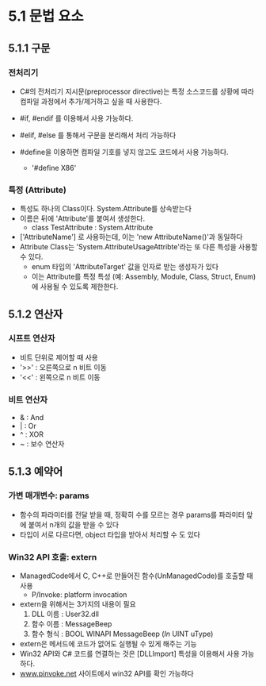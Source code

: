 
# 5.1 문법 요소
## 5.1.1 구문
### 전처리기
- C#의 전처리기 지시문(preprocessor directive)는 특정 소스코드를 상황에 따라 컴파일 과정에서 추가/제거하고 싶을 때 사용한다. 
- #if, #endif 를 이용해서 사용 가능하다.
- #elif, #else 를 통해서 구문을 분리해서 처리 가능하다

- #define을 이용하면 컴파일 기호를 넣지 않고도 코드에서 사용 가능하다. 
  - '#define X86'

### 특정 (Attribute)
- 특성도 하나의 Class이다. System.Attribute를 상속받는다
- 이름은 뒤에 'Attribute'를 붙여서 생성한다. 
  - class TestAttribute : System.Attribute 
- ['AttributeName'] 로 사용하는데, 이는 'new AttributeName()'과 동일하다
- Attribute Class는 'System.AttributeUsageAttribte'라는 또 다른 특성을 사용할 수 있다.
  - enum 타입의 'AttributeTarget' 값을 인자로 받는 생성자가 있다
  - 이는 Attribute를 특정 특성 (예: Assembly, Module, Class, Struct, Enum)에 사용될 수 있도록 제한한다. 

## 5.1.2 연산자
### 시프트 연산자
- 비트 단위로 제어할 때 사용
- '>>' : 오른쪽으로 n 비트 이동
- '<<' : 왼쪽으로 n 비트 이동 
### 비트 연산자
- & : And
- | : Or
- ^ : XOR
- ~ : 보수 연산자

## 5.1.3 예약어
### 가변 매개변수: params
- 함수의 파라미터를 전달 받을 때, 정확히 수를 모르는 경우 params를 파라미터 앞에 붙여서 n개의 값을 받을 수 있다
- 타입이 서로 다르다면, object 타입을 받아서 처리할 수 도 있다

### Win32 API 호출: extern
- ManagedCode에서 C, C++로 만들어진 함수(UnManagedCode)를 호출할 때 사용
  - P/Invoke: platform invocation
- extern을 위해서는 3가지의 내용이 필요
  1. DLL 이름 : User32.dll
  2. 함수 이름 : MessageBeep
  3. 함수 형식 : BOOL WINAPI MessageBeep (_In_ UINT uType)
- extern은 메서드에 코드가 없어도 실행될 수 있게 해주는 기능
- Win32 API와 C# 코드를 연결하는 것은 [DLLImport] 특성을 이용해서 사용 가능하다. 
- www.pinvoke.net 사이트에서 win32 API를 확인 가능하다


